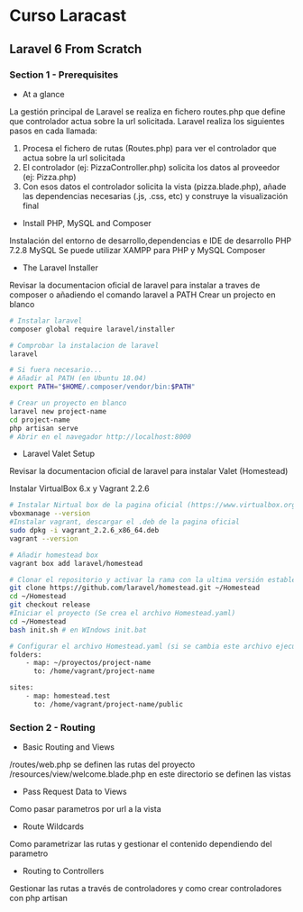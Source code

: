 # Curso Laracast 
## Laravel 6 From Scratch 
### Section 1 - Prerequisites 

- At a glance 

La gestión principal de Laravel se realiza en fichero routes.php que define que controlador actua sobre la url solicitada.
Laravel realiza los siguientes pasos en cada llamada:
1. Procesa el fichero de rutas (Routes.php) para ver el controlador que actua sobre la url solicitada
2. El controlador (ej: PizzaController.php) solicita los datos al proveedor (ej: Pizza.php)
3. Con esos datos el controlador solicita la vista (pizza.blade.php), añade las dependencias necesarias (.js, .css, etc) y construye la visualización final

- Install PHP, MySQL and Composer

Instalación del entorno de desarrollo,dependencias e IDE de desarrollo
PHP 7.2.8
MySQL 
Se puede utilizar XAMPP para PHP y MySQL 
Composer 

- The Laravel Installer

Revisar la documentacion oficial de laravel para instalar a traves de composer o añadiendo el comando laravel a PATH
Crear un projecto en blanco
```sh
# Instalar laravel
composer global require laravel/installer

# Comprobar la instalacion de laravel 
laravel 

# Si fuera necesario...
# Añadir al PATH (en Ubuntu 18.04)
export PATH="$HOME/.composer/vendor/bin:$PATH"

# Crear un proyecto en blanco
laravel new project-name
cd project-name
php artisan serve
# Abrir en el navegador http://localhost:8000

```

- Laravel Valet Setup

Revisar la documentacion oficial de laravel para instalar Valet (Homestead)

Instalar VirtualBox 6.x  y Vagrant 2.2.6



```sh
# Instalar Nirtual box de la pagina oficial (https://www.virtualbox.org/wiki/Linux_Downloads)
vboxmanage --version
#Instalar vagrant, descargar el .deb de la pagina oficial
sudo dpkg -i vagrant_2.2.6_x86_64.deb
vagrant --version

# Añadir homestead box
vagrant box add laravel/homestead

# Clonar el repositorio y activar la rama con la ultima versión estable del proyecto
git clone https://github.com/laravel/homestead.git ~/Homestead
cd ~/Homestead
git checkout release
#Iniciar el proyecto (Se crea el archivo Homestead.yaml)
cd ~/Homestead
bash init.sh # en WIndows init.bat

# Configurar el archivo Homestead.yaml (si se cambia este archivo ejecutar: vagrant reload --provision)
folders:
	- map: ~/proyectos/project-name 
	  to: /home/vagrant/project-name

sites:
    - map: homestead.test
      to: /home/vagrant/project-name/public

``` 


### Section 2 - Routing 

- Basic Routing and Views

/routes/web.php se definen las rutas del proyecto
/resources/view/welcome.blade.php en este directorio se definen las vistas

- Pass Request Data to Views

Como pasar parametros por url a la vista

- Route Wildcards 

Como parametrizar las rutas y gestionar el contenido dependiendo del parametro

- Routing to Controllers

Gestionar las rutas a través de controladores y como crear controladores con php artisan

